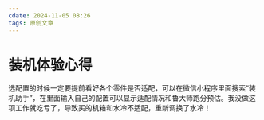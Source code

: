 ```yaml
---
cdate: 2024-11-05 08:26
tags: 原创文章 
---
```


# 装机体验心得

选配置的时候一定要提前看好各个零件是否适配，可以在微信小程序里面搜索“装机助手”，在里面输入自己的配置可以显示适配情况和鲁大师跑分预估。我没做这项工作就吃亏了，导致买的机箱和水冷不适配，重新调换了水冷！

